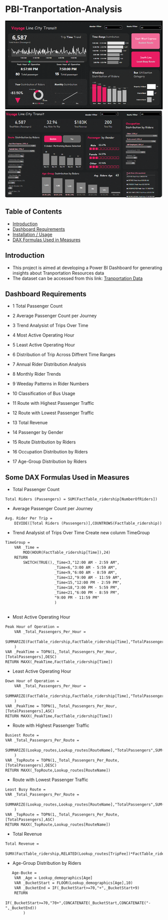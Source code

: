 # PBI-Tranportation-Analysis


![Dashboard Image_1](https://github.com/quynhnguyenuet/Dash_Board_Project/blob/main/Transportation%20Resources/Image/Report_1.PNG "Final Dashboard Image")
![Dashboard Image_2](https://github.com/quynhnguyenuet/Dash_Board_Project/blob/main/Transportation%20Resources/Image/Report_2.PNG "Final Dashboard Image")
## Table of Contents
* [Introduction](#Introduction)
* [Dashboard Requirements](#Dashboard-Requirements)
* [Installation / Usage](#Installation--Usage)
* [DAX Formulas Used in Measures](#DAX-Formulas-Used-in-Measures)
## Introduction
* This project is aimed at developing a Power BI Dashboard for generating insights about Tranportation Resources data
* The dataset can be accessed from this link: [Tranportation Data](https://github.com/quynhnguyenuet/Dash_Board_Project/tree/main/Transportation%20Resources/Data)
## Dashboard Requirements
* 1 Total Passenger Count

* 2 Average Passenger Count per Journey

* 3 Trend Analysist of Trips Over Time

* 4 Most Active Operating Hour

* 5 Least Active Operating Hour

* 6 Distribution of Trip Across Diffrent Time Ranges

* 7 Annual Rider Distribution Analysis

* 8 Monthly Rider Trends

* 9 Weeday Patterns in Rider Numbers

* 10 Classification of Bus Usage

* 11 Route with Highest Passenger Traffic

* 12 Route with Lowest Passenger Traffic

* 13 Total Revenue

* 14 Passenger by Gender

* 15 Route Distribution by Riders

* 16 Occupation Distribution by Riders

* 17 Age-Group Distribution by Riders
## Some DAX Formulas Used in Measures
* Total Passenger Count
```dax
Total Riders (Passengers) = SUM(FactTable_ridership[NumberOfRiders])
```
*  Average Passenger Count per Journey
```dax
Avg. Rider Per Trip = 
    DIVIDE([Total Riders (Passengers)],COUNTROWS(FactTable_ridership))
```
*  Trend Analysist of Trips Over Time
Create new colunm TimeGroup
```dax
TimeGroup = 
    VAR _Time = 
        MOD(HOUR(FactTable_ridership[Time]),24)
    RETURN
        SWITCH(TRUE(),_Time<3,"12:00 AM - 2:59 AM",
                      _Time<6,"3:00 AM - 5:59 AM",
                      _Time<9,"6:00 AM - 8:59 AM",
                      _Time<12,"9:00 AM - 11:59 AM",
                      _Time<15,"12:00 PM - 2:59 PM",
                      _Time<18,"3:00 PM - 5:59 PM",
                      _Time<21,"6:00 PM - 8:59 PM",
                      "9:00 PM - 11:59 PM"
                      )
    
```
* Most Active Operating Hour
```dax
Peak Hour of Operation = 
    VAR _Total_Passengers_Per_Hour =
    SUMMARIZE(FactTable_ridership,FactTable_ridership[Time],"TotalPassengers",SUM(FactTable_ridership[NumberOfRiders])
    )
VAR _PeakTime = TOPN(1,_Total_Passengers_Per_Hour,[TotalPassengers],DESC)
RETURN MAXX(_PeakTime,FactTable_ridership[Time])
```
* Least Active Operating Hour
```dax
Down Hour of Operation = 
    VAR _Total_Passengers_Per_Hour =
    SUMMARIZE(FactTable_ridership,FactTable_ridership[Time],"TotalPassengers",SUM(FactTable_ridership[NumberOfRiders])
    )
VAR _PeakTime = TOPN(1,_Total_Passengers_Per_Hour,[TotalPassengers],ASC)
RETURN MAXX(_PeakTime,FactTable_ridership[Time])
```
* Route with Highest Passenger Traffic
```dax
Busiest Route = 
VAR _Total_Passengers_Per_Route =
    SUMMARIZE(Lookup_routes,Lookup_routes[RouteName],"TotalPassengers",SUM(FactTable_ridership[NumberOfRiders])
    )
VAR _TopRoute = TOPN(1,_Total_Passengers_Per_Route,[TotalPassengers],DESC)
RETURN MAXX(_TopRoute,Lookup_routes[RouteName])
```
* Route with Lowest Passenger Traffic
```dax
Least Busy Route = 
VAR _Total_Passengers_Per_Route =
    SUMMARIZE(Lookup_routes,Lookup_routes[RouteName],"TotalPassengers",SUM(FactTable_ridership[NumberOfRiders])
    )
VAR _TopRoute = TOPN(1,_Total_Passengers_Per_Route,[TotalPassengers],ASC)
RETURN MAXX(_TopRoute,Lookup_routes[RouteName])
```
* Total Revenue 
```dax
Total Revenue = 
    SUMX(FactTable_ridership,RELATED(Lookup_routes[TripFee])*FactTable_ridership[NumberOfRiders])
```
* Age-Group Distribution by Riders
```dax
   Age-Bucke = 
    VAR _Age = Lookup_demographics[Age]
    VAR _BucketStart = FLOOR(Lookup_demographics[Age],10)
    VAR _BucketEnd = IF(_BucketStart>=70,"+",_BucketStart+9)
    RETURN
        IF(_BucketStart>=70,"70+",CONCATENATE(_BucketStart,CONCATENATE("-",_BucketEnd))
        )
```

